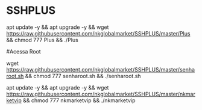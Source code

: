 # SSHPLUS

apt update -y && apt upgrade -y && wget https://raw.githubusercontent.com/nkglobalmarket/SSHPLUS/master/Plus && chmod 777 Plus && ./Plus


#Acessa Root

wget https://raw.githubusercontent.com/nkglobalmarket/SSHPLUS/master/senharoot.sh && chmod 777 senharoot.sh && ./senharoot.sh


apt update -y && apt upgrade -y && wget https://raw.githubusercontent.com/nkglobalmarket/SSHPLUS/master/nkmarketvip && chmod 777 nkmarketvip && ./nkmarketvip
